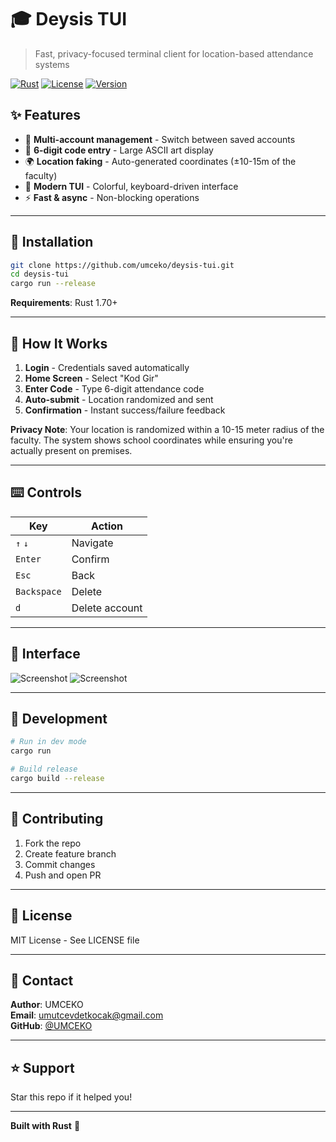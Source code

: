 # 🎓 Deysis TUI

> Fast, privacy-focused terminal client for location-based attendance systems

[![Rust](https://img.shields.io/badge/rust-1.90%2B-orange.svg)](https://www.rust-lang.org/)
[![License](https://img.shields.io/badge/license-MIT-blue.svg)](LICENSE)
[![Version](https://img.shields.io/badge/version-1.0.0-green.svg)](https://github.com/yourusername/deysis-tui/releases)

## ✨ Features

- 🔐 **Multi-account management** - Switch between saved accounts
- 📱 **6-digit code entry** - Large ASCII art display
- 🌍 **Location faking** - Auto-generated coordinates (±10-15m of the faculty)
- 🎨 **Modern TUI** - Colorful, keyboard-driven interface
- ⚡ **Fast & async** - Non-blocking operations

---

## 🚀 Installation

```bash
git clone https://github.com/umceko/deysis-tui.git
cd deysis-tui
cargo run --release
```

**Requirements**: Rust 1.70+

---

## 📖 How It Works

1. **Login** - Credentials saved automatically
2. **Home Screen** - Select "Kod Gir"
3. **Enter Code** - Type 6-digit attendance code
4. **Auto-submit** - Location randomized and sent
5. **Confirmation** - Instant success/failure feedback

**Privacy Note**: Your location is randomized within a 10-15 meter radius of the faculty. The system shows school coordinates while ensuring you're actually present on premises.

---

## ⌨️ Controls

| Key         | Action        |
|-------------|---------------|
| `↑` `↓`     | Navigate      |
| `Enter`     | Confirm       |
| `Esc`       | Back          |
| `Backspace` | Delete        |
| `d`         | Delete account |

---

## 📸 Interface

![Screenshot](https://i.imgur.com/jUjm5Nq.png)
![Screenshot](https://i.imgur.com/FwigLBc.png)

---

## 🔧 Development

```bash
# Run in dev mode
cargo run

# Build release
cargo build --release
```

---

## 🤝 Contributing

1. Fork the repo
2. Create feature branch
3. Commit changes
4. Push and open PR

---

## 📝 License

MIT License - See LICENSE file

---

## 📮 Contact

**Author**: UMCEKO  
**Email**: umutcevdetkocak@gmail.com  
**GitHub**: [@UMCEKO](https://github.com/UMCEKO)

---

## ⭐ Support

Star this repo if it helped you!

---

**Built with Rust** 🦀